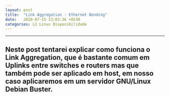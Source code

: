 ```yaml
---
layout: post
title:  "Link Aggregation - Ethernet Bonding"
date:   2020-07-15 13:03:36 +0530
categories: L2 Linux Disponibilidade
---
```


---
 Neste post tentarei explicar como funciona o Link Aggregation, que é bastante comum em Uplinks entre switches e routers mas que também pode ser aplicado em host, em nosso caso aplicaremos em um servidor GNU/Linux Debian Buster. 
---

